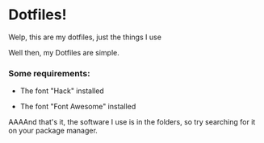 # Dotfiles!

Welp, this are my dotfiles, just the things I use

Well then, my Dotfiles are simple.

### Some requirements:

* The font "Hack" installed

* The font "Font Awesome" installed

AAAAnd that's it, the software I use is in the folders, so try searching for it on your package manager.
